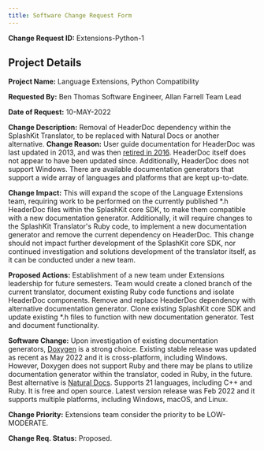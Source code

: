 ```yaml
---
title: Software Change Request Form
---
```


**Change Request ID:** Extensions-Python-1

## Project Details

**Project Name:** Language Extensions, Python Compatibility

**Requested By:** Ben Thomas Software Engineer, Allan Farrell Team Lead

**Date of Request:** 10-MAY-2022

**Change Description:** Removal of HeaderDoc dependency within the SplashKit Translator, to be
replaced with Natural Docs or another alternative. **Change Reason:** User guide documentation for
HeaderDoc was last updated in 2013, and was then
[retired in 2016](https://developer.apple.com/library/archive/documentation/DeveloperTools/Conceptual/HeaderDoc/revision_history/revision_history.html#//apple_ref/doc/uid/TP40001215-CH362-SW1).
HeaderDoc itself does not appear to have been updated since. Additionally, HeaderDoc does not
support Windows. There are available documentation generators that support a wide array of languages
and platforms that are kept up-to-date.

**Change Impact:** This will expand the scope of the Language Extensions team, requiring work to be
performed on the currently published \*.h HeaderDoc files within the SplashKit core SDK, to make
them compatible with a new documentation generator. Additionally, it will require changes to the
SplashKit Translator&#39;s Ruby code, to implement a new documentation generator and remove the
current dependency on HeaderDoc. This change should not impact further development of the SplashKit
core SDK, nor continued investigation and solutions development of the translator itself, as it can
be conducted under a new team.

**Proposed Actions:** Establishment of a new team under Extensions leadership for future semesters.
Team would create a cloned branch of the current translator, document existing Ruby code functions
and isolate HeaderDoc components. Remove and replace HeaderDoc dependency with alternative
documentation generator. Clone existing SplashKit core SDK and update existing \*.h files to
function with new documentation generator. Test and document functionality.

**Software Change:** Upon investigation of existing documentation generators,
[Doxygen](https://www.doxygen.nl/) is a strong choice. Existing stable release was updated as recent
as May 2022 and it is cross-platform, including Windows. However, Doxygen does not support Ruby and
there may be plans to utilize documentation generator within the translator, coded in Ruby, in the
future. Best alternative is [Natural Docs](https://www.naturaldocs.org/). Supports 21 languages,
including C++ and Ruby. It is free and open source. Latest version release was Feb 2022 and it
supports multiple platforms, including Windows, macOS, and Linux.

**Change Priority:** Extensions team consider the priority to be LOW-MODERATE.

**Change Req. Status:** Proposed.
